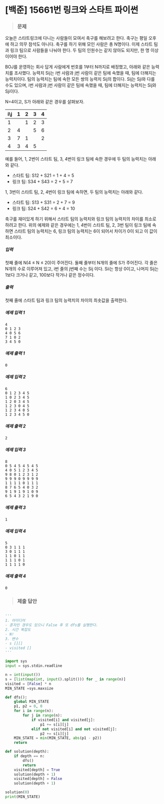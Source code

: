 # [백준] 15661번 링크와 스타트 파이썬

> ### 문제

오늘은 스타트링크에 다니는 사람들이 모여서 축구를 해보려고 한다. 축구는 평일 오후에 하고 의무 참석도 아니다. 축구를 하기 위해 모인 사람은 총 N명이다. 이제 스타트 팀과 링크 팀으로 사람들을 나눠야 한다. 두 팀의 인원수는 같지 않아도 되지만, 한 명 이상이어야 한다.

BOJ를 운영하는 회사 답게 사람에게 번호를 1부터 N까지로 배정했고, 아래와 같은 능력치를 조사했다. 능력치 Sij는 i번 사람과 j번 사람이 같은 팀에 속했을 때, 팀에 더해지는 능력치이다. 팀의 능력치는 팀에 속한 모든 쌍의 능력치 Sij의 합이다. Sij는 Sji와 다를 수도 있으며, i번 사람과 j번 사람이 같은 팀에 속했을 때, 팀에 더해지는 능력치는 Sij와 Sji이다.

N=4이고, S가 아래와 같은 경우를 살펴보자.

| i\j  | 1    | 2    | 3    | 4    |
| :--- | :--- | :--- | :--- | :--- |
| 1    |      | 1    | 2    | 3    |
| 2    | 4    |      | 5    | 6    |
| 3    | 7    | 1    |      | 2    |
| 4    | 3    | 4    | 5    |      |

예를 들어, 1, 2번이 스타트 팀, 3, 4번이 링크 팀에 속한 경우에 두 팀의 능력치는 아래와 같다.

- 스타트 팀: S12 + S21 = 1 + 4 = 5
- 링크 팀: S34 + S43 = 2 + 5 = 7

1, 3번이 스타트 팀, 2, 4번이 링크 팀에 속하면, 두 팀의 능력치는 아래와 같다.

- 스타트 팀: S13 + S31 = 2 + 7 = 9
- 링크 팀: S24 + S42 = 6 + 4 = 10

축구를 재미있게 하기 위해서 스타트 팀의 능력치와 링크 팀의 능력치의 차이를 최소로 하려고 한다. 위의 예제와 같은 경우에는 1, 4번이 스타트 팀, 2, 3번 팀이 링크 팀에 속하면 스타트 팀의 능력치는 6, 링크 팀의 능력치는 6이 되어서 차이가 0이 되고 이 값이 최소이다.

##### 입력

첫째 줄에 N(4 ≤ N ≤ 20)이 주어진다. 둘째 줄부터 N개의 줄에 S가 주어진다. 각 줄은 N개의 수로 이루어져 있고, i번 줄의 j번째 수는 Sij 이다. Sii는 항상 0이고, 나머지 Sij는 1보다 크거나 같고, 100보다 작거나 같은 정수이다.

##### 출력

첫째 줄에 스타트 팀과 링크 팀의 능력치의 차이의 최솟값을 출력한다.

##### 예제 입력 1

```
4
0 1 2 3
4 0 5 6
7 1 0 2
3 4 5 0
```

##### 예제 출력 1

```
0
```

##### 예제 입력 2

```
6
0 1 2 3 4 5
1 0 2 3 4 5
1 2 0 3 4 5
1 2 3 0 4 5
1 2 3 4 0 5
1 2 3 4 5 0
```

##### 예제 출력 2

```
2
```

##### 예제 입력 3

```
8
0 5 4 5 4 5 4 5
4 0 5 1 2 3 4 5
9 8 0 1 2 3 1 2
9 9 9 0 9 9 9 9
1 1 1 1 0 1 1 1
8 7 6 5 4 0 3 2
9 1 9 1 9 1 0 9
6 5 4 3 2 1 9 0
```

##### 예제 출력 3

```
1
```

##### 예제 입력 4

```
5
0 3 1 1 1
3 0 1 1 1
1 1 0 1 1
1 1 1 0 1
1 1 1 1 0
```

##### 예제 출력 4

```
0
```

> ### 제출 답안

```python

'''
1. 아이디어
- 혼자인 경우도 있으니 False 후 또 dfs를 실행한다.
2. 시간 복잡도
- N!
3. 변수
- s [][]
- visited []
'''

import sys
input = sys.stdin.readline

n = int(input())
s = [list(map(int, input().split())) for _ in range(n)]
visited = [False] * n
MIN_STATE =sys.maxsize

def dfs():
    global MIN_STATE
    p1, p2 = 0, 0
    for i in range(n):
        for j in range(n):
            if visited[i] and visited[j]:
                p1 += s[i][j]
            elif not visited[i] and not visited[j]:
                p2 += s[i][j]
    MIN_STATE = min(MIN_STATE, abs(p1 - p2))
    return

def solution(depth):
    if depth == n:
        dfs()
        return
    visited[depth] = True
    solution(depth + 1)
    visited[depth] = False
    solution(depth + 1)

solution(0)
print(MIN_STATE)
```

